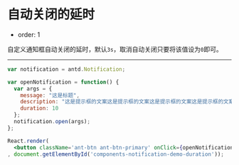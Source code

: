 # 自动关闭的延时

- order: 1

自定义通知框自动关闭的延时，默认`3s`，取消自动关闭只要将该值设为`0`即可。

---

````jsx
var notification = antd.Notification;

var openNotification = function() {
  var args = {
    message: "这是标题",
    description: "这是提示框的文案这是提示框的文案这是提示框的文案这是提示框的文案这是提示框的文案这是提示框的文案这是提示框的文案",
    duration: 10
  };
  notification.open(args);
};

React.render(
  <button className='ant-btn ant-btn-primary' onClick={openNotification}>打开通知提醒框</button>
, document.getElementById('components-notification-demo-duration'));
````
